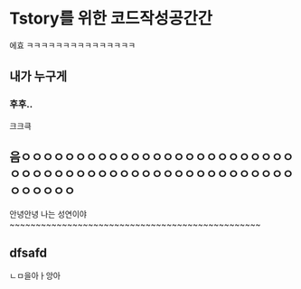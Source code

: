 # Tstory를 위한 코드작성공간간

에효
ㅋㅋㅋㅋㅋㅋㅋㅋㅋㅋㅋㅋㅋㅋㅋ

## 내가 누구게

### 후후..

크크큭

## 음ㅇㅇㅇㅇㅇㅇㅇㅇㅇㅇㅇㅇㅇㅇㅇㅇㅇㅇㅇㅇㅇㅇㅇㅇㅇㅇㅇㅇㅇㅇㅇㅇㅇㅇㅇㅇㅇㅇㅇㅇㅇㅇㅇㅇㅇㅇㅇㅇㅇㅇㅇㅇㅇㅇㅇㅇㅇ

안녕안녕 나는 성연이야~~~~~~~~~~~~~~~~~~~~~~~~~~~~~~~~~~~~~~~~~~~~~~~~

## dfsafd

ㄴㅁ을아ㅏ앙아
